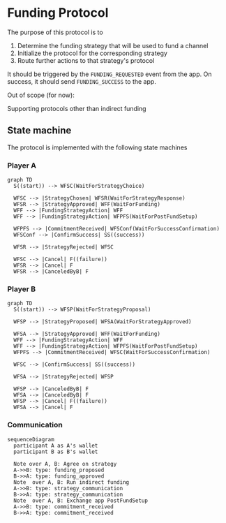 # Funding Protocol

The purpose of this protocol is to

1. Determine the funding strategy that will be used to fund a channel
2. Initialize the protocol for the corresponding strategy
3. Route further actions to that strategy's protocol

It should be triggered by the `FUNDING_REQUESTED` event from the app.
On success, it should send `FUNDING_SUCCESS` to the app.

Out of scope (for now):

Supporting protocols other than indirect funding

## State machine

The protocol is implemented with the following state machines

### Player A

```mermaid
graph TD
  S((start)) --> WFSC(WaitForStrategyChoice)

  WFSC --> |StrategyChosen| WFSR(WaitForStrategyResponse)
  WFSR --> |StrategyApproved| WFF(WaitForFunding)
  WFF --> |FundingStrategyAction| WFF
  WFF --> |FundingStrategyAction| WFPFS(WaitForPostFundSetup)

  WFPFS --> |CommitmentReceived| WFSConf(WaitForSuccessConfirmation)
  WFSConf --> |ConfirmSuccess| SS((success))

  WFSR --> |StrategyRejected| WFSC

  WFSC --> |Cancel| F((failure))
  WFSR --> |Cancel| F
  WFSR --> |CanceledByB| F
```

### Player B

```mermaid
graph TD
  S((start)) --> WFSP(WaitForStrategyProposal)

  WFSP --> |StrategyProposed| WFSA(WaitForStrategyApproved)

  WFSA --> |StrategyApproved| WFF(WaitForFunding)
  WFF --> |FundingStrategyAction| WFF
  WFF --> |FundingStrategyAction| WFPFS(WaitForPostFundSetup)
  WFPFS --> |CommitmentReceived| WFSC(WaitForSuccessConfirmation)

  WFSC --> |ConfirmSuccess| SS((success))

  WFSA --> |StrategyRejected| WFSP

  WFSP --> |CanceledByB| F
  WFSA --> |CanceledByB| F
  WFSP --> |Cancel| F((failure))
  WFSA --> |Cancel| F
```

### Communication

```mermaid
sequenceDiagram
  participant A as A's wallet
  participant B as B's wallet

  Note over A, B: Agree on strategy
  A->>B: type: funding_proposed
  B->>A: type: funding_approved
  Note  over A, B: Run indirect funding
  A->>B: type: strategy_communication
  B->>A: type: strategy_communication
  Note  over A, B: Exchange app PostFundSetup
  A->>B: type: commitment_received
  B->>A: type: commitment_received
```
